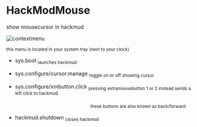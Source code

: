 # HackModMouse
 show mousecursor in hackmud


![contextmenu](https://github.com/smoorke/HackModMouse/assets/24803657/919671ac-5fbc-419a-a472-9d0bbdce6c74)

<sub>this menu is located in your system tray (next to your clock)</sub>
<br>


- sys.boot <sub>launches hackmud</sub>

- sys.configure/cursor.manage <sub>toggle on or off showing cursor</sub>

- sys.configure/xmbutton.click <sub>pressing extramousebutton 1 or 2 instead sends a left click to hackmud</sub>

&nbsp;&nbsp;&nbsp;&nbsp;&nbsp;&nbsp;&nbsp;&nbsp;&nbsp;&nbsp;&nbsp;&nbsp;&nbsp;&nbsp;&nbsp;&nbsp;&nbsp;&nbsp;&nbsp;&nbsp;&nbsp;&nbsp;&nbsp;&nbsp;&nbsp;&nbsp;&nbsp;&nbsp;&nbsp;&nbsp;&nbsp;&nbsp;&nbsp;&nbsp;&nbsp;&nbsp;&nbsp;&nbsp;&nbsp;&nbsp;&nbsp;&nbsp;&nbsp;&nbsp;&nbsp;&nbsp;&nbsp;&nbsp;&nbsp;&nbsp;&nbsp;&nbsp;&nbsp;&nbsp;&nbsp;&nbsp;&nbsp;<sub>these buttons are also known as back/forward</sub>

- hackmud.shutdown <sub>closes hackmod</sub>
